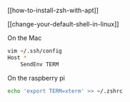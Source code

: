[[how-to-install-zsh-with-apt]]

[[change-your-default-shell-in-linux]]

On the Mac
```sh
vim ~/.ssh/config
Host *
    SendEnv TERM
```

On the raspberry pi
```sh
echo 'export TERM=xterm' >> ~/.zshrc
```

